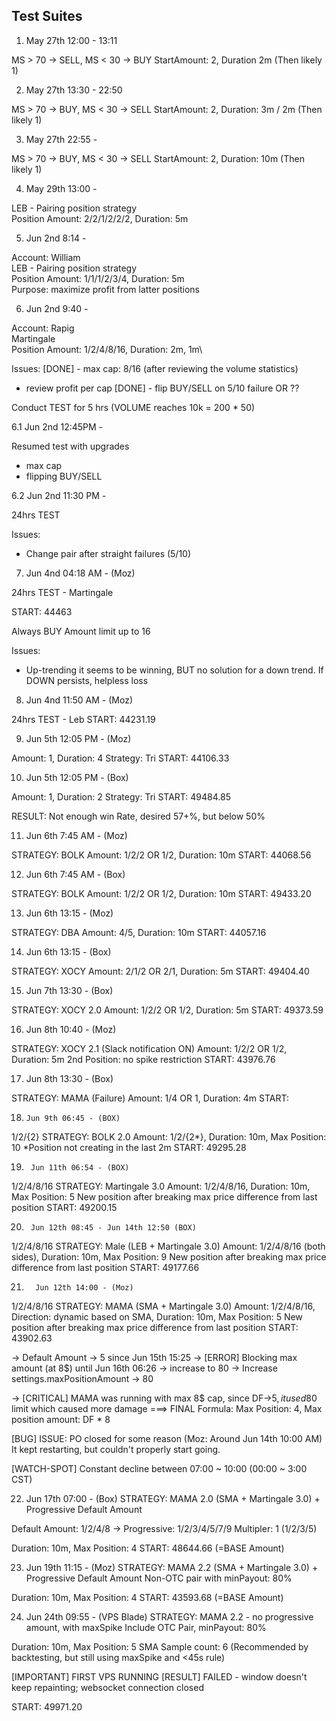 ## Test Suites

1. May 27th 12:00 - 13:11

MS > 70 -> SELL, MS < 30 -> BUY
StartAmount: 2, Duration 2m (Then likely 1)

2. May 27th 13:30 - 22:50
   
MS > 70 -> BUY, MS < 30 -> SELL
StartAmount: 2, Duration: 3m / 2m (Then likely 1)

3. May 27th 22:55 - 
   
MS > 70 -> BUY, MS < 30 -> SELL
StartAmount: 2, Duration: 10m (Then likely 1)

4. May 29th 13:00 -  

LEB - Pairing position strategy\
Position Amount: 2/2/1/2/2/2, Duration: 5m

5. Jun 2nd 8:14 - 
   
Account: William\
LEB - Pairing position strategy\
Position Amount: 1/1/1/2/3/4, Duration: 5m\
Purpose: maximize profit from latter positions

6. Jun 2nd 9:40 - 
   
Account: Rapig\
Martingale\
Position Amount: 1/2/4/8/16, Duration: 2m, 1m\

Issues:
[DONE] - max cap: 8/16 (after reviewing the volume statistics)
- review profit per cap
[DONE] - flip BUY/SELL on 5/10 failure OR ??

Conduct TEST for 5 hrs (VOLUME reaches 10k = 200 * 50)


6.1 Jun 2nd 12:45PM - 

Resumed test with upgrades
- max cap
- flipping BUY/SELL


6.2 Jun 2nd 11:30 PM -

24hrs TEST

Issues:
- Change pair after straight failures (5/10)
 
7. Jun 4nd 04:18 AM - (Moz)

24hrs TEST - Martingale

START: 44463

Always BUY
Amount limit up to 16

Issues:
- Up-trending it seems to be winning, BUT no solution for a down trend. If DOWN persists, helpless loss

8. Jun 4nd 11:50 AM - (Moz)

24hrs TEST - Leb
START: 44231.19

9. Jun 5th 12:05 PM - (Moz)

Amount: 1, Duration: 4
Strategy: Tri
START: 44106.33

10. Jun 5th 12:05 PM - (Box)

Amount: 1, Duration: 2
Strategy: Tri
START: 49484.85

RESULT: Not enough win Rate, desired 57+%, but below 50%

11. Jun 6th 7:45 AM - (Moz)

STRATEGY: BOLK
Amount: 1/2/2 OR 1/2, Duration: 10m
START: 44068.56

12.  Jun 6th 7:45 AM - (Box)

STRATEGY: BOLK
Amount: 1/2/2 OR 1/2, Duration: 10m
START: 49433.20

13. Jun 6th 13:15 - (Moz)

STRATEGY: DBA
Amount: 4/5, Duration: 10m
START: 44057.16

14.  Jun 6th 13:15 - (Box)

STRATEGY: XOCY
Amount: 2/1/2 OR 2/1, Duration: 5m
START: 49404.40

15.   Jun 7th 13:30 - (Box)

STRATEGY: XOCY 2.0
Amount: 1/2/2 OR 1/2, Duration: 5m
START: 49373.59


16.   Jun 8th 10:40 - (Moz)

STRATEGY: XOCY 2.1 (Slack notification ON)
Amount: 1/2/2 OR 1/2, Duration: 5m
2nd Position: no spike restriction
START: 43976.76

17.    Jun 8th 13:30 - (Box)

STRATEGY: MAMA (Failure)
Amount: 1/4 OR 1, Duration: 4m
START: 

18.     Jun 9th 06:45 - (BOX)
1/2/{2}
STRATEGY: BOLK 2.0
Amount: 1/2/{2*}, Duration: 10m, Max Position: 10
*Position not creating in the last 2m
START: 49295.28

19.      Jun 11th 06:54 - (BOX)
1/2/4/8/16
STRATEGY: Martingale 3.0
Amount: 1/2/4/8/16, Duration: 10m, Max Position: 5
New position after breaking max price difference from last position
START: 49200.15

20.      Jun 12th 08:45 - Jun 14th 12:50 (BOX)
1/2/4/8/16
STRATEGY: Male (LEB + Martingale 3.0)
Amount: 1/2/4/8/16 (both sides), Duration: 10m, Max Position: 9
New position after breaking max price difference from last position
START: 49177.66

21.       Jun 12th 14:00 - (Moz)
1/2/4/8/16
STRATEGY: MAMA (SMA + Martingale 3.0)
Amount: 1/2/4/8/16, Direction: dynamic based on SMA, Duration: 10m, Max Position: 5
New position after breaking max price difference from last position
START: 43902.63

  -> Default Amount -> 5 since Jun 15th 15:25
  -> [ERROR] Blocking max amount (at 8$) until Jun 16th 06:26 -> increase to 80
  -> Increase settings.maxPositionAmount -> 80

  -> [CRITICAL] MAMA was running with max 8$ cap, since DF->5$, it used 80$ limit which caused more damage
   ===> FINAL Formula: Max Position: 4, Max position amount: DF * 8

[BUG] ISSUE: PO closed for some reason (Moz: Around Jun 14th 10:00 AM)
    It kept restarting, but couldn't properly start going.

[WATCH-SPOT] Constant decline between 07:00 ~ 10:00 (00:00 ~ 3:00 CST)

22. Jun 17th 07:00 - (Box)
STRATEGY: MAMA 2.0 (SMA + Martingale 3.0) + Progressive Default Amount

Default Amount: 1/2/4/8 -> Progressive: 1/2/3/4/5/7/9
Multipler: 1 (1/2/3/5)

Duration: 10m, Max Position: 4
START: 48644.66 (=BASE Amount)

23. Jun 19th 11:15 - (Moz)
STRATEGY: MAMA 2.2 (SMA + Martingale 3.0) + Progressive Default Amount
Non-OTC pair with minPayout: 80%

Duration: 10m, Max Position: 4
START: 43593.68 (=BASE Amount)


24. Jun 24th 09:55 - (VPS Blade)
STRATEGY: MAMA 2.2 - no progressive amount, with maxSpike
Include OTC Pair, minPayout: 80%

Duration: 10m, Max Position: 5
SMA Sample count: 6 (Recommended by backtesting, but still using maxSpike and <45s rule)

[IMPORTANT] FIRST VPS RUNNING
[RESULT] FAILED - window doesn't keep repainting; websocket connection closed

START: 49971.20